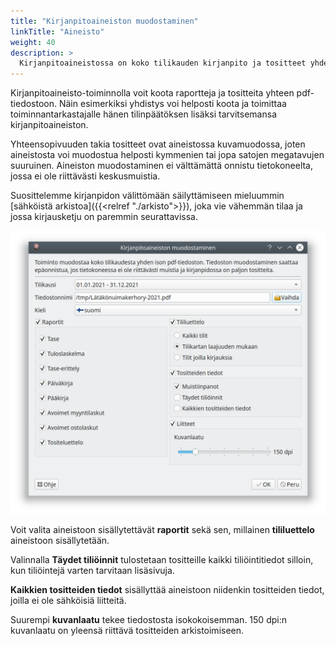 ```yaml
---
title: "Kirjanpitoaineiston muodostaminen"
linkTitle: "Aineisto"
weight: 40
description: >
  Kirjanpitoaineistossa on koko tilikauden kirjanpito ja tositteet yhdessä pdf-tiedostossa
---
```


Kirjanpitoaineisto-toiminnolla voit koota raportteja ja tositteita yhteen pdf-tiedostoon. Näin esimerkiksi yhdistys voi helposti koota ja toimittaa toiminnantarkastajalle hänen tilinpäätöksen lisäksi tarvitsemansa kirjanpitoaineiston.

Yhteensopivuuden takia tositteet ovat aineistossa kuvamuodossa, joten aineistosta voi muodostua helposti kymmenien tai jopa satojen megatavujen suuruinen. Aineiston muodostaminen ei välttämättä onnistu tietokoneelta, jossa ei ole riittävästi keskusmuistia.

Suosittelemme kirjanpidon välittömään säilyttämiseen mieluummin [sähköistä arkistoa]({{<relref "./arkisto">}}), joka vie vähemmän tilaa ja jossa kirjausketju on paremmin seurattavissa.

![Aineiston muodostamisen valinnat](/img/fi/kaudet/aineisto.png)

Voit valita aineistoon sisällytettävät **raportit** sekä sen, millainen **tililuettelo** aineistoon sisällytetään.

Valinnalla **Täydet tiliöinnit** tulostetaan tositteille kaikki tiliöintitiedot silloin, kun tiliöintejä varten tarvitaan lisäsivuja.

**Kaikkien tositteiden tiedot** sisällyttää aineistoon niidenkin tositteiden tiedot, joilla ei ole sähköisiä liitteitä.

Suurempi **kuvanlaatu** tekee tiedostosta isokokoisemman. 150 dpi:n kuvanlaatu on yleensä riittävä tositteiden arkistoimiseen.
